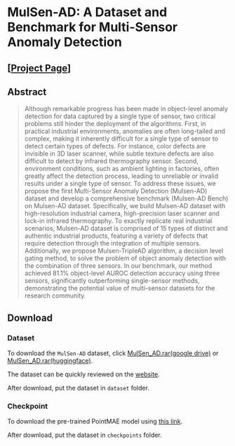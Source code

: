 # MulSen-AD: A Dataset and Benchmark for Multi-Sensor Anomaly Detection
## [[Project Page](https://zzzbbbzzz.github.io/MulSen_AD/index.html)]



## Abstract
> Although remarkable progress has been made in object-level anomaly detection for data captured by a single type of sensor, two critical problems still hinder the deployment of the algorithms. First, in  practical industrial environments, anomalies are often long-tailed and complex, making it inherently difficult for a single type of sensor to detect certain types of defects. For instance, color defects are invisible in 3D laser scanner, while subtle texture defects are also difficult to detect by infrared thermography sensor. Second, environment conditions, such as ambient lighting in factories, often greatly affect the detection process, leading to unreliable or invalid results under a single type of sensor. To address these issues, we propose the first Multi-Sensor Anomaly Detection (Mulsen-AD) dataset and develop a comprehensive benchmark (Mulsen-AD Bench) on Mulsen-AD dataset. Specifically,  we build Mulsen-AD dataset with high-resolution industrial camera, high-precision laser scanner and lock-in infrared thermography. To exactly replicate real industrial scenarios, Mulsen-AD dataset is comprised of 15 types of distinct and authentic industrial products, featuring a variety of defects that require detection through the integration of multiple sensors. Additionally, we propose Mulsen-TripleAD algorithm, a decision level gating method, to solve the problem of object anomaly detection with the combination of three sensors. In our benchmark, our method achieved 81.1\% object-level AUROC detection accuracy using three sensors, significantly outperforming single-sensor methods, demonstrating the potential value of multi-sensor datasets for the research community.




## Download

### Dataset

To download the `MulSen-AD` dataset, click [MulSen_AD.rar(google drive)](https://drive.google.com/file/d/16peKMQ6KYnPK7v-3rFZB3aIHWdqNtQc5/view?usp=drive_link) or [MulSen_AD.rar(huggingface)](https://huggingface.co/datasets/orgjy314159/MulSen_AD/tree/main).

The dataset can be quickly reviewed on the [website](https://zzzbbbzzz.github.io/MulSen_AD/index.html).

After download, put the dataset in `dataset` folder.

### Checkpoint

To download the pre-trained PointMAE model using [this link](https://drive.google.com/file/d/1-wlRIz0GM8o6BuPTJz4kTt6c_z1Gh6LX/view?usp=sharing). 

After download, put the dataset in `checkpoints` folder.
